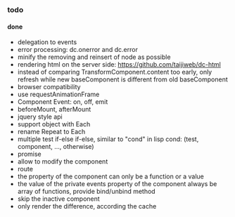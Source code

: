 ### todo

#### done
* delegation to events
* error processing: dc.onerror and dc.error
* minify the removing and reinsert of node as possible
* rendering html on the server side: https://github.com/taijiweb/dc-html
* instead of comparing TransformComponent.content too early, only refresh while new baseComponent is different from old baseComponent
* browser compatibility
* use requestAnimationFrame
* Component Event: on, off, emit
* beforeMount, afterMount
* jquery style api
* support object with Each
* rename Repeat to Each
* multiple test if-else if-else, similar to "cond" in lisp
  cond: (test, component, ..., otherwise)
* promise
* allow to modify the component
* route
* the property of the component can only be a function or a value
* the value of the private events property of the component always be array of functions, provide bind/unbind method
* skip the inactive component
* only render the difference, according the cache

